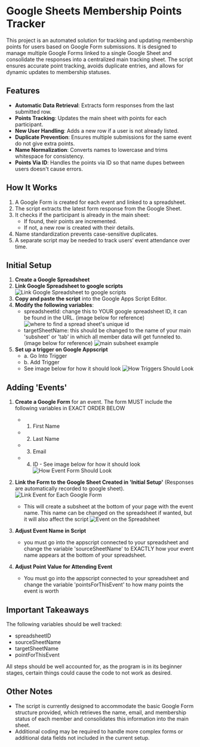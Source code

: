 # Google Sheets Membership Points Tracker

This project is an automated solution for tracking and updating membership points for users based on Google Form submissions. It is designed to manage multiple Google Forms linked to a single Google Sheet and consolidate the responses into a centralized main tracking sheet. The script ensures accurate point tracking, avoids duplicate entries, and allows for dynamic updates to membership statuses.

## Features

- **Automatic Data Retrieval**: Extracts form responses from the last submitted row.
- **Points Tracking**: Updates the main sheet with points for each participant.
- **New User Handling**: Adds a new row if a user is not already listed.
- **Duplicate Prevention**: Ensures multiple submissions for the same event do not give extra points.
- **Name Normalization**: Converts names to lowercase and trims whitespace for consistency.
- **Points Via ID**: Handles the points via ID so that name dupes between users doesn't cause errors.

## How It Works

1. A Google Form is created for each event and linked to a spreadsheet.
2. The script extracts the latest form response from the Google Sheet.
3. It checks if the participant is already in the main sheet:
   - If found, their points are incremented.
   - If not, a new row is created with their details.
4. Name standardization prevents case-sensitive duplicates.
5. A separate script may be needed to track users’ event attendance over time.

## Initial Setup

1. **Create a Google Spreadsheet**
2. **Link Google Spreadsheet to google scripts**
   ![Link Google Spreadsheet to google scripts](images/linkgooglesheettoscript.png)
3. **Copy and paste the script** into the Google Apps Script Editor.
4. **Modify the following variables**:
   - spreadsheetId: change this to YOUR google spreadsheet ID, it can be found in the URL. (image below for reference)
     ![where to find a spread sheet's unique id](images/uniquespreadsheetid.png)
   - targetSheetName: this should be changed to the name of your main 'subsheet' or 'tab' in which all member data will get funneled to. (image below for reference)
     ![main subsheet example](images/mainSubSheet.png)
5. **Set up a trigger on Google Appscript**
   - a. Go Into Trigger
   - b. Add Trigger
   - See image below for how it should look
     ![How Triggers Should Look](images/howtriggershouldlook.png)

## Adding 'Events'

1. **Create a Google Form** for an event. The form MUST include the following variables in EXACT ORDER BELOW

   - 1. First Name
   - 2. Last Name
   - 3. Email
   - 4. ID - See image below for how it should look
        ![How Event Form Should Look](images/eventFormExample.png)

2. **Link the Form to the Google Sheet Created in 'Initial Setup'** (Responses are automatically recorded to google sheet).
     ![Link Event for Each Google Form](images/linkeventforeachgoogleform.png)
     
   - This will create a subsheet at the bottom of your page with the event name. This name can be changed on the spreadsheet if wanted, but it will also affect the script
     ![Event on the Spreadsheet](images/eventOnSpreadsheet.png)
3. **Adjust Event Name in Script**
   - you must go into the appscript connected to your spreadsheet and change the variable 'sourceSheetName' to EXACTLY how your event name appears at the bottom of your spreadsheet.
4. **Adjust Point Value for Attending Event**
   - You must go into the appscript connected to your spreadsheet and change the variable 'pointsForThisEvent' to how many points the event is worth

## Important Takeaways

The following variables should be well tracked:

- spreadsheetID
- sourceSheetName
- targetSheetName
- pointForThisEvent

All steps should be well accounted for, as the program is in its beginner stages, certain things could cause the code to not work as desired.

## Other Notes

- The script is currently designed to accommodate the basic Google Form structure provided, which retrieves the name, email, and membership status of each member and consolidates this information into the main sheet.
- Additional coding may be required to handle more complex forms or additional data fields not included in the current setup.
